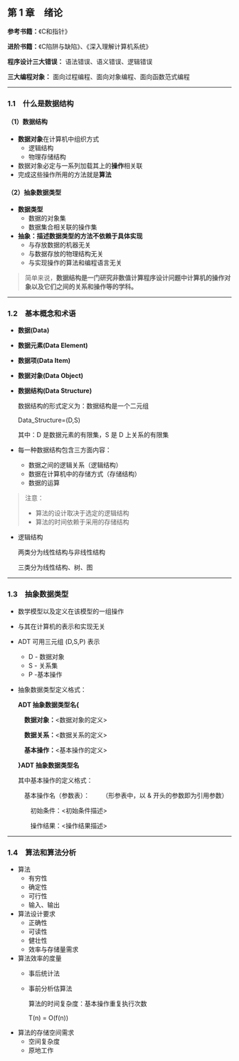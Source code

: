 ## 第 1 章&emsp;绪论

**参考书籍：**《C和指针》

**进阶书籍：**《C陷阱与缺陷》、《深入理解计算机系统》

**程序设计三大错误：** 语法错误、语义错误、逻辑错误

**三大编程对象：** 面向过程编程、面向对象编程、面向函数范式编程

------

### 1.1&emsp;什么是数据结构

#### （1）数据结构

 - **数据对象**在计算机中组织方式
   - 逻辑结构
   - 物理存储结构
 - 数据对象必定与一系列加载其上的**操作**相关联
 - 完成这些操作所用的方法就是**算法**
 
#### （2）抽象数据类型
 - **数据类型**
   - 数据的对象集
   - 数据集合相关联的操作集
 - **抽象：描述数据类型的方法不依赖于具体实现**
   - 与存放数据的机器无关
   - 与数据存放的物理结构无关
   - 与实现操作的算法和编程语言无关
   
>简单来说，**数据结构是一门研究非数值计算程序设计问题中计算机的操作对象以及它们之间的关系和操作等的学科。**

-------

### 1.2&emsp;基本概念和术语
 - **数据(Data)**
 - **数据元素(Data Element)**
 - **数据项(Data Item)**
 - **数据对象(Data Object)**
 - **数据结构(Data Structure)**
 
   数据结构的形式定义为：数据结构是一个二元组
   
   Data_Structure=(D,S)
   
   其中：D 是数据元素的有限集，S 是 D 上关系的有限集
 
 - 每一种数据结构包含三方面内容：
   - 数据之间的逻辑关系（逻辑结构）
   - 数据在计算机中的存储方式（存储结构）
   - 数据的运算
   
 >注意：
 > - 算法的设计取决于选定的逻辑结构
 > - 算法的时间依赖于采用的存储结构
 
 - 逻辑结构
  
   两类分为线性结构与非线性结构
    
   三类分为线性结构、树、图
 
-------

### 1.3&emsp;抽象数据类型
 
   - 数学模型以及定义在该模型的一组操作
   
   - 与其在计算机的表示和实现无关
   
   - ADT 可用三元组 (D,S,P) 表示
   
     - D - 数据对象
     - S - 关系集
     - P -基本操作
 
 - 抽象数据类型定义格式：
 
   **ADT 抽象数据类型名{**
   
   &emsp;**数据对象：**<数据对象的定义>
   
   &emsp;**数据关系：**<数据关系的定义>
   
   &emsp;**基本操作：**<基本操作的定义>
   
   **}ADT 抽象数据类型名**
   
   其中基本操作的定义格式：
   
   &emsp;基本操作名（参数表）：&emsp;&emsp;（形参表中，以 & 开头的参数即为引用参数）
   
   &emsp;&emsp;初始条件：<初始条件描述>
   
   &emsp;&emsp;操作结果：<操作结果描述>
   
-------

### 1.4&emsp;算法和算法分析

 - 算法
   - 有穷性
   - 确定性
   - 可行性
   - 输入、输出
 - 算法设计要求
   - 正确性
   - 可读性
   - 健壮性
   - 效率与存储量需求
 - 算法效率的度量
   - 事后统计法
   - 事前分析估算法
     
     算法的时间复杂度：基本操作重复执行次数
     
     T(n) = O(f(n))
 - 算法的存储空间需求
   - 空间复杂度
   - 原地工作
 
